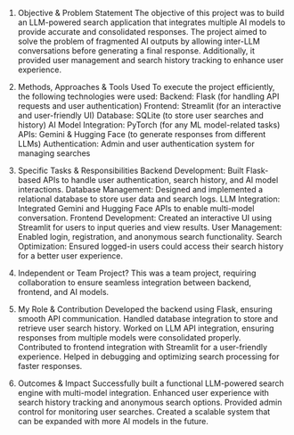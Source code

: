 
1. Objective & Problem Statement
The objective of this project was to build an LLM-powered search application that integrates multiple AI models to provide accurate and consolidated responses. The project aimed to solve the problem of fragmented AI outputs by allowing inter-LLM conversations before generating a final response. Additionally, it provided user management and search history tracking to enhance user experience.

2. Methods, Approaches & Tools Used
To execute the project efficiently, the following technologies were used:
Backend: Flask (for handling API requests and user authentication)
Frontend: Streamlit (for an interactive and user-friendly UI)
Database: SQLite (to store user searches and history)
AI Model Integration: PyTorch (for any ML model-related tasks)
APIs: Gemini & Hugging Face (to generate responses from different LLMs)
Authentication: Admin and user authentication system for managing searches

3. Specific Tasks & Responsibilities
Backend Development: Built Flask-based APIs to handle user authentication, search history, and AI model interactions.
Database Management: Designed and implemented a relational database to store user data and search logs.
LLM Integration: Integrated Gemini and Hugging Face APIs to enable multi-model conversation.
Frontend Development: Created an interactive UI using Streamlit for users to input queries and view results.
User Management: Enabled login, registration, and anonymous search functionality.
Search Optimization: Ensured logged-in users could access their search history for a better user experience.

4. Independent or Team Project?
This was a team project, requiring collaboration to ensure seamless integration between backend, frontend, and AI models.

5. My Role & Contribution
Developed the backend using Flask, ensuring smooth API communication.
Handled database integration to store and retrieve user search history.
Worked on LLM API integration, ensuring responses from multiple models were consolidated properly.
Contributed to frontend integration with Streamlit for a user-friendly experience.
Helped in debugging and optimizing search processing for faster responses.

6. Outcomes & Impact
Successfully built a functional LLM-powered search engine with multi-model integration.  Enhanced user experience with search history tracking and anonymous search options.
Provided admin control for monitoring user searches.
Created a scalable system that can be expanded with more AI models in the future.
